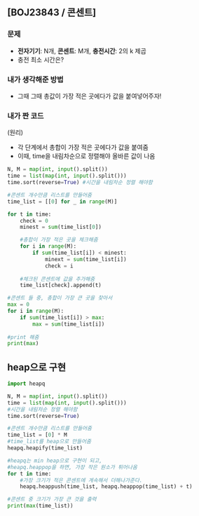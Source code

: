 ## [BOJ23843 / 콘센트]

### 문제

- **전자기기**: N개, **콘센트**: M개, **충전시간**: 2의 k 제곱
- 충전 최소 시간은?

### 내가 생각해준 방법

- 그때 그때 총값이 가장 적은 곳에다가 값을 붙여넣어주자!




### 내가 짠 코드

(원리)

- 각 단계에서 총합이 가장 적은 곳에다가 값을 붙여줌
- 이때, time을 내림차순으로 정렬해야 올바른 값이 나옴

```python
N, M = map(int, input().split())
time = list(map(int, input().split()))
time.sort(reverse=True)	#시간을 내림차순 정렬 해야함

#콘센트 개수만큼 리스트를 만들어줌
time_list = [[0] for _ in range(M)]

for t in time:
    check = 0
    minest = sum(time_list[0])

    #총합이 가장 적은 곳을 체크해줌
    for i in range(M):
        if sum(time_list[i]) < minest:
            minext = sum(time_list[i])
            check = i
    
    #체크된 콘센트에 값을 추가해줌
    time_list[check].append(t)

#콘센트 들 중, 총합이 가장 큰 곳을 찾아서
max = 0
for i in range(M):
    if sum(time_list[i]) > max:
        max = sum(time_list[i])
        
#print 해줌
print(max)
```



## heap으로 구현

```python
import heapq

N, M = map(int, input().split())
time = list(map(int, input().split()))
#시간을 내림차순 정렬 해야함
time.sort(reverse=True)

#콘센트 개수만큼 리스트를 만들어줌
time_list = [0] * M
#time_list를 heap으로 만들어줌
heapq.heapify(time_list)

#heapq는 min heap으로 구현이 되고,
#heapq.heappop을 하면, 가장 작은 원소가 튀어나옴
for t in time:
    #가장 크기가 적은 콘센트에 계속해서 더해나가준다.
    heapq.heappush(time_list, heapq.heappop(time_list) + t)

#콘센트 중 크기가 가장 큰 것을 출력
print(max(time_list))
```



